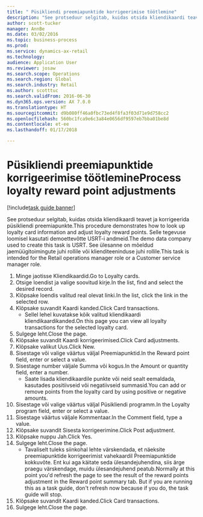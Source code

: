 ```yaml
--- 
title: " Püsikliendi preemiapunktide korrigeerimise töötlemine"
description: "See protseduur selgitab, kuidas otsida kliendikaardi teavet ja korrigeerida püsikliendi preemiapunkte."
author: scott-tucker
manager: AnnBe
ms.date: 03/02/2016
ms.topic: business-process
ms.prod: 
ms.service: dynamics-ax-retail
ms.technology: 
audience: Application User
ms.reviewer: josaw
ms.search.scope: Operations
ms.search.region: Global
ms.search.industry: Retail
ms.author: scotttuc
ms.search.validFrom: 2016-06-30
ms.dyn365.ops.version: AX 7.0.0
ms.translationtype: HT
ms.sourcegitcommit: d9b080ff46a0fbc73ed4f8fa3f03d71e9d758cc2
ms.openlocfilehash: 560bc1fca9e6c3a84e0656df9597eb7bba01be8d
ms.contentlocale: et-ee
ms.lasthandoff: 01/17/2018

---
```

# <a name="process-loyalty-reward-point-adjustments"></a><span data-ttu-id="df982-103"> Püsikliendi preemiapunktide korrigeerimise töötlemine</span><span class="sxs-lookup"><span data-stu-id="df982-103">Process loyalty reward point adjustments</span></span>

[!include[task guide banner](../includes/task-guide-banner.md)]

<span data-ttu-id="df982-104">See protseduur selgitab, kuidas otsida kliendikaardi teavet ja korrigeerida püsikliendi preemiapunkte.</span><span class="sxs-lookup"><span data-stu-id="df982-104">This procedure demonstrates how to look up loyalty card information and adjust loyalty reward points.</span></span> <span data-ttu-id="df982-105">Selle tegevuse loomisel kasutati demoettevõtte USRT-i andmeid.</span><span class="sxs-lookup"><span data-stu-id="df982-105">The demo data company used to create this task is USRT.</span></span> <span data-ttu-id="df982-106">See ülesanne on mõeldud jaemüügitoimingute juhi rollile või klienditeeninduse juhi rollile.</span><span class="sxs-lookup"><span data-stu-id="df982-106">This task is intended for the Retail operations manager role or a Customer service manager role.</span></span>

1. <span data-ttu-id="df982-107">Minge jaotisse Kliendikaardid.</span><span class="sxs-lookup"><span data-stu-id="df982-107">Go to Loyalty cards.</span></span>
2. <span data-ttu-id="df982-108">Otsige loendist ja valige soovitud kirje.</span><span class="sxs-lookup"><span data-stu-id="df982-108">In the list, find and select the desired record.</span></span>
3. <span data-ttu-id="df982-109">Klõpsake loendis valitud real olevat linki.</span><span class="sxs-lookup"><span data-stu-id="df982-109">In the list, click the link in the selected row.</span></span>
4. <span data-ttu-id="df982-110">Klõpsake suvandit Kaardi kanded.</span><span class="sxs-lookup"><span data-stu-id="df982-110">Click Card transactions.</span></span>
    * <span data-ttu-id="df982-111">Sellel lehel kuvatakse kõik valitud kliendikaardi kliendikaardikanded.</span><span class="sxs-lookup"><span data-stu-id="df982-111">On this page you can view all loyalty transactions for the selected loyalty card.</span></span>  
5. <span data-ttu-id="df982-112">Sulgege leht.</span><span class="sxs-lookup"><span data-stu-id="df982-112">Close the page.</span></span>
6. <span data-ttu-id="df982-113">Klõpsake suvandit Kaardi korrigeerimised.</span><span class="sxs-lookup"><span data-stu-id="df982-113">Click Card adjustments.</span></span>
7. <span data-ttu-id="df982-114">Klõpsake valikut Uus.</span><span class="sxs-lookup"><span data-stu-id="df982-114">Click New.</span></span>
8. <span data-ttu-id="df982-115">Sisestage või valige väärtus väljal Preemiapunktid.</span><span class="sxs-lookup"><span data-stu-id="df982-115">In the Reward point field, enter or select a value.</span></span>
9. <span data-ttu-id="df982-116">Sisestage number väljale Summa või kogus.</span><span class="sxs-lookup"><span data-stu-id="df982-116">In the Amount or quantity field, enter a number.</span></span>
    * <span data-ttu-id="df982-117">Saate lisada kliendikaardile punkte või neid sealt eemaldada, kasutades positiivseid või negatiivseid summasid.</span><span class="sxs-lookup"><span data-stu-id="df982-117">You can add or remove points from the loyalty card by using positive or negative amounts.</span></span>  
10. <span data-ttu-id="df982-118">Sisestage või valige väärtus väljal Püsikliendi programm.</span><span class="sxs-lookup"><span data-stu-id="df982-118">In the Loyalty program field, enter or select a value.</span></span>
11. <span data-ttu-id="df982-119">Sisestage väärtus väljale Kommentaar.</span><span class="sxs-lookup"><span data-stu-id="df982-119">In the Comment field, type a value.</span></span>
12. <span data-ttu-id="df982-120">Klõpsake suvandit Sisesta korrigeerimine.</span><span class="sxs-lookup"><span data-stu-id="df982-120">Click Post adjustment.</span></span>
13. <span data-ttu-id="df982-121">Klõpsake nuppu Jah.</span><span class="sxs-lookup"><span data-stu-id="df982-121">Click Yes.</span></span>
14. <span data-ttu-id="df982-122">Sulgege leht.</span><span class="sxs-lookup"><span data-stu-id="df982-122">Close the page.</span></span>
    * <span data-ttu-id="df982-123">Tavaliselt tuleks siinkohal lehte värskendada, et näeksite preemiapunktide korrigeerimist vahekaardil Preemiapunktide kokkuvõte. Ent kui aga käitate seda ülesandejuhendina, siis ärge praegu värskendage, muidu ülesandejuhend peatub.</span><span class="sxs-lookup"><span data-stu-id="df982-123">Normally at this point you'd refresh the page to see the result of the reward points adjustment in the Reward point summary tab. But if you are running this as a task guide, don't refresh now because if you do, the task guide will stop.</span></span>  
15. <span data-ttu-id="df982-124">Klõpsake suvandit Kaardi kanded.</span><span class="sxs-lookup"><span data-stu-id="df982-124">Click Card transactions.</span></span>
16. <span data-ttu-id="df982-125">Sulgege leht.</span><span class="sxs-lookup"><span data-stu-id="df982-125">Close the page.</span></span>


